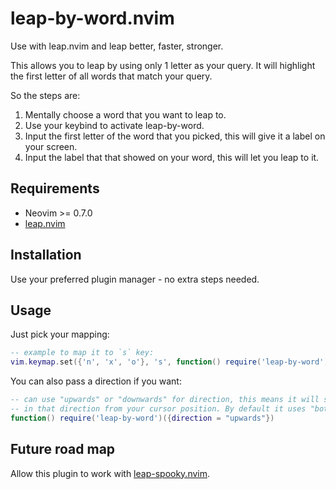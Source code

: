 # leap-by-word.nvim

Use with leap.nvim and leap better, faster, stronger.

This allows you to leap by using only 1 letter as your query.
It will highlight the first letter of all words that match your query.

So the steps are:

1. Mentally choose a word that you want to leap to.
2. Use your keybind to activate leap-by-word.
3. Input the first letter of the word that you picked, this will give it a label on your screen.
4. Input the label that that showed on your word, this will let you leap to it.

## Requirements

* Neovim >= 0.7.0
* [leap.nvim](https://github.com/ggandor/leap.nvim)

## Installation

Use your preferred plugin manager - no extra steps needed.

## Usage

Just pick your mapping:

```lua
-- example to map it to `s` key:
vim.keymap.set({'n', 'x', 'o'}, 's', function() require('leap-by-word')() end, {})
```

You can also pass a direction if you want:
```lua
-- can use "upwards" or "downwards" for direction, this means it will search only
-- in that direction from your cursor position. By default it uses "both" directions.
function() require('leap-by-word')({direction = "upwards"})
```

## Future road map

Allow this plugin to work with [leap-spooky.nvim](https://github.com/ggandor/leap-spooky.nvim).
